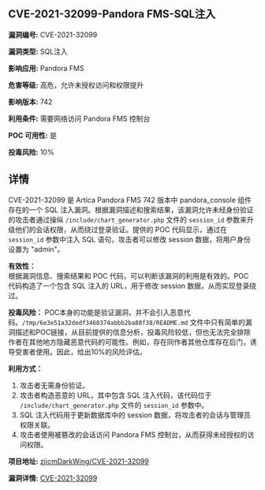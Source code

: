 ## CVE-2021-32099-Pandora FMS-SQL注入

**漏洞编号:** CVE-2021-32099

**漏洞类型:** SQL注入

**影响应用:** Pandora FMS

**危害等级:** 高危，允许未授权访问和权限提升

**影响版本:** 742

**利用条件:** 需要网络访问 Pandora FMS 控制台

**POC 可用性:** 是

**投毒风险:** 10%

## 详情

CVE-2021-32099 是 Artica Pandora FMS 742 版本中 pandora_console 组件存在的一个 SQL 注入漏洞。根据漏洞描述和搜索结果，该漏洞允许未经身份验证的攻击者通过操纵 `/include/chart_generator.php` 文件的 `session_id` 参数来升级他们的会话权限，从而绕过登录验证。提供的 POC 代码显示，通过在 `session_id` 参数中注入 SQL 语句，攻击者可以修改 session 数据，将用户身份设置为 "admin"。  

**有效性：**  
根据漏洞信息、搜索结果和 POC 代码，可以判断该漏洞的利用是有效的。POC 代码构造了一个包含 SQL 注入的 URL，用于修改 session 数据，从而实现登录绕过。

**投毒风险：**
POC本身的功能是验证漏洞，并不会引入恶意代码。`/tmp/6e3e51a32dedf3468374abbb2ba88f38/README.md` 文件中只有简单的漏洞描述和POC链接，从目前提供的信息分析，投毒风险较低，但也无法完全排除作者在其他地方隐藏恶意代码的可能性。例如，存在同作者其他仓库存在后门，诱导受害者使用。因此，给出10%的风险评估。

**利用方式：**
1.  攻击者无需身份验证。
2.  攻击者构造恶意的 URL，其中包含 SQL 注入代码，该代码位于 `/include/chart_generator.php` 文件的 `session_id` 参数中。
3.  SQL 注入代码用于更新数据库中的 session 数据，将攻击者的会话与管理员权限关联。
4.  攻击者使用被篡改的会话访问 Pandora FMS 控制台，从而获得未经授权的访问权限。

**项目地址:** [zjicmDarkWing/CVE-2021-32099](https://github.com/zjicmDarkWing/CVE-2021-32099)

**漏洞详情:** [CVE-2021-32099](https://nvd.nist.gov/vuln/detail/CVE-2021-32099)